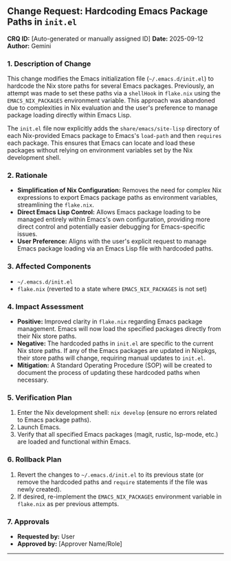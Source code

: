 ## Change Request: Hardcoding Emacs Package Paths in `init.el`

**CRQ ID:** [Auto-generated or manually assigned ID]
**Date:** 2025-09-12
**Author:** Gemini

### 1. Description of Change

This change modifies the Emacs initialization file (`~/.emacs.d/init.el`) to hardcode the Nix store paths for several Emacs packages. Previously, an attempt was made to set these paths via a `shellHook` in `flake.nix` using the `EMACS_NIX_PACKAGES` environment variable. This approach was abandoned due to complexities in Nix evaluation and the user's preference to manage package loading directly within Emacs Lisp.

The `init.el` file now explicitly adds the `share/emacs/site-lisp` directory of each Nix-provided Emacs package to Emacs's `load-path` and then `requires` each package. This ensures that Emacs can locate and load these packages without relying on environment variables set by the Nix development shell.

### 2. Rationale

*   **Simplification of Nix Configuration:** Removes the need for complex Nix expressions to export Emacs package paths as environment variables, streamlining the `flake.nix`.
*   **Direct Emacs Lisp Control:** Allows Emacs package loading to be managed entirely within Emacs's own configuration, providing more direct control and potentially easier debugging for Emacs-specific issues.
*   **User Preference:** Aligns with the user's explicit request to manage Emacs package loading via an Emacs Lisp file with hardcoded paths.

### 3. Affected Components

*   `~/.emacs.d/init.el`
*   `flake.nix` (reverted to a state where `EMACS_NIX_PACKAGES` is not set)

### 4. Impact Assessment

*   **Positive:** Improved clarity in `flake.nix` regarding Emacs package management. Emacs will now load the specified packages directly from their Nix store paths.
*   **Negative:** The hardcoded paths in `init.el` are specific to the current Nix store paths. If any of the Emacs packages are updated in Nixpkgs, their store paths will change, requiring manual updates to `init.el`.
*   **Mitigation:** A Standard Operating Procedure (SOP) will be created to document the process of updating these hardcoded paths when necessary.

### 5. Verification Plan

1.  Enter the Nix development shell: `nix develop` (ensure no errors related to Emacs package paths).
2.  Launch Emacs.
3.  Verify that all specified Emacs packages (magit, rustic, lsp-mode, etc.) are loaded and functional within Emacs.

### 6. Rollback Plan

1.  Revert the changes to `~/.emacs.d/init.el` to its previous state (or remove the hardcoded paths and `require` statements if the file was newly created).
2.  If desired, re-implement the `EMACS_NIX_PACKAGES` environment variable in `flake.nix` as per previous attempts.

### 7. Approvals

*   **Requested by:** User
*   **Approved by:** [Approver Name/Role]

---